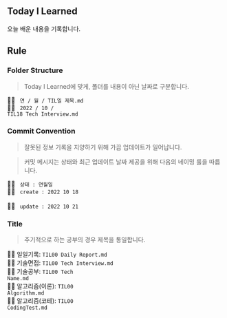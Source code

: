 ## Today I Learned
오늘 배운 내용을 기록합니다.

## Rule
### Folder Structure
> Today I Learned에 맞게, 폴더를 내용이 아닌 날짜로 구분합니다.

💁‍♂️ <code> 연 / 월 / TIL일 제목.md </code><br>
🙆‍♂️ <code> 2022 / 10 / TIL18 Tech Interview.md </code>

### Commit Convention
> 잘못된 정보 기록을 지양하기 위해 가끔 업데이트가 일어납니다.

> 커밋 메시지는 상태와 최근 업데이트 날짜 제공을 위해 다음의 네이밍 룰을 따릅니다.

💁‍♂️ <code> 상태 : 연월일 </code><br>
🙆‍♂️ <code> create : 2022 10 18 </code><br>
🙆‍♂️ <code> update : 2022 10 21 </code>

### Title
> 주기적으로 하는 공부의 경우 제목을 통일합니다.

🙆‍♂️ 일일기록: <code>TIL00 Daily Report.md</code><br>
🙆‍♂️ 기술면접: <code>TIL00 Tech Interview.md</code><br>
🙆‍♂️ 기술공부: <code>TIL00 Tech Name.md</code><br>
🙆‍♂️ 알고리즘(이론): <code>TIL00 Algorithm.md</code><br>
🙆‍♂️ 알고리즘(코테): <code>TIL00 CodingTest.md</code>

